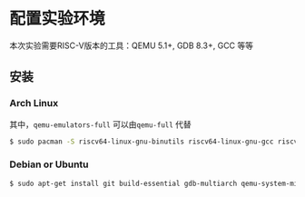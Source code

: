# 配置实验环境

本次实验需要RISC-V版本的工具：QEMU 5.1+, GDB 8.3+, GCC 等等

## 安装

### Arch Linux

其中，`qemu-emulators-full` 可以由`qemu-full` 代替

```bash
$ sudo pacman -S riscv64-linux-gnu-binutils riscv64-linux-gnu-gcc riscv64-linux-gnu-gdb qemu-emulators-full
```

### Debian or Ubuntu

```bash
$ sudo apt-get install git build-essential gdb-multiarch qemu-system-misc gcc-riscv64-linux-gnu binutils-riscv64-linux-gnu
```

